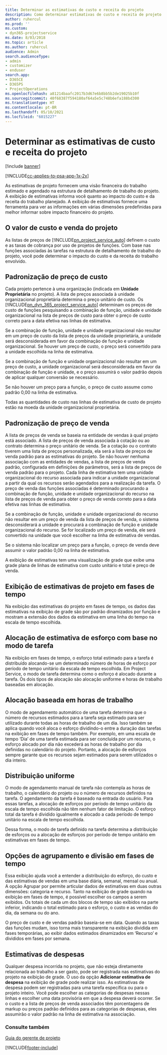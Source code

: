```yaml
---
title: Determinar as estimativas de custo e receita do projeto
description: Como determinar estimativas de custo e receita de projeto no Project Service
author: ruhercul
ms.prod: ''
ms.custom:
- dyn365-projectservice
ms.date: 8/03/2018
ms.topic: article
ms.author: ruhercul
audience: Admin
search.audienceType:
- admin
- customizer
- enduser
search.app:
- D365CE
- D365PS
- ProjectOperations
ms.openlocfilehash: a81214baafc2017b3d67e6b8bb5b2de19025b10f
ms.sourcegitcommit: 40f68387f594180af64a5e5c748b6efa188bd300
ms.translationtype: HT
ms.contentlocale: pt-BR
ms.lasthandoff: 05/10/2021
ms.locfileid: "6015227"
---
```

# <a name="determine-project-cost-and-revenue-estimates"></a>Determinar as estimativas de custo e receita do projeto 

[!include [banner](../includes/psa-now-project-operations.md)]

[!INCLUDE[cc-applies-to-psa-app-1x-2x](../includes/cc-applies-to-psa-app-1x-2x.md)]

As estimativas de projeto fornecem uma visão financeira do trabalho estimado e agendado na estrutura de detalhamento de trabalho do projeto. A exibição de estimativas informa você quanto ao impacto do custo e da receita do trabalho planejado. A exibição de estimativas fornece uma ferramenta para ver as informações em várias dimensões predefinidas para melhor informar sobre impacto financeiro do projeto.  
  
## <a name="cost-and-sales-value-of-the-project"></a>O valor de custo e venda do projeto  
As listas de preços de [!INCLUDE[pn_project_service_auto](../includes/pn-project-service-auto.md)] definem o custo e as taxas de cobrança por uso de projetos de funções. Com base nas funções associadas às tarefas na estrutura de detalhamento de trabalho do projeto, você pode determinar o impacto do custo e da receita do trabalho envolvido.  
  
## <a name="cost-price-defaulting"></a>Padronização de preço de custo  
Cada projeto pertence à uma organização (indicada em **Unidade Proprietária** no projeto). A lista de preços associada à unidade organizacional proprietária determina o preço unitário de custo. Os [!INCLUDE[pn_dyn_365_project_service_auto](../includes/pn-dyn-365-project-service-auto.md)] determinam os preços de custo de funções pesquisando a combinação de função, unidade e unidade organizacional na lista de preços de custo para obter o preço de custo correto para a data efetiva nas linhas de estimativa.  
  
Se a combinação de função, unidade e unidade organizacional não resultar em um preço de custo da lista de preços da unidade proprietária, a unidade será desconsiderada em favor da combinação de função e unidade organizacional. Se houver um preço de custo, o preço será convertido para a unidade escolhida na linha de estimativa.  
  
Se a combinação de função e unidade organizacional não resultar em um preço de custo, a unidade organizacional será desconsiderada em favor da combinação de função e unidade, e o preço assumirá o valor padrão depois de aplicar qualquer conversão se necessário.  
  
 Se não houver um preço para a função, o preço de custo assume como padrão 0,00 na linha de estimativa.  
  
 Todas as quantidades de custo nas linhas de estimativa de custo de projeto estão na moeda da unidade organizacional proprietária.  
  
## <a name="sales-price-defaulting"></a>Padronização de preço de venda  
A lista de preços de venda se baseia na entidade de vendas à qual projeto está associado. A lista de preços de venda associada à cotação ou ao contrato determina o preço unitário de venda. Se a cotação ou o contrato tiverem uma lista de preços personalizada, ela será a lista de preços de venda padrão para as estimativas do projeto. Se não houver nenhuma associação com as entidades de vendas, a lista de preços de venda padrão, configurada em definições de parâmetros, será a lista de preços de venda padrão para o projeto. Cada linha de estimativa tem uma unidade organizacional do recurso associada para indicar a unidade organizacional a partir da qual os recursos serão agendados para a realização da tarefa. O preço de venda das funções associadas é determinado procurando a combinação de função, unidade e unidade organizacional do recurso na lista de preços de venda para obter o preço de venda correto para a data efetiva nas linhas de estimativa.  
  
Se a combinação de função, unidade e unidade organizacional do recurso não resultar em um preço de venda da lista de preços de venda, o sistema desconsiderará a unidade e procurará a combinação de função e unidade organizacional do recurso. Se for localizado um preço de venda, ele será convertido na unidade que você escolher na linha de estimativa de vendas.  
  
Se o sistema não localizar um preço para a função, o preço de venda deve assumir o valor padrão 0,00 na linha de estimativa.  
  
A exibição de estimativas tem uma visualização de grade que exibe uma grade plana de linhas de estimativa com custo unitário e total e preço de venda.  
  
## <a name="time-phased-view-of-project-estimates"></a>Exibição de estimativas de projeto em fases de tempo  
Na exibição das estimativas do projeto em fases de tempo, os dados das estimativas na exibição de grade são por padrão dinamizados por função e mostram a extensão dos dados da estimativa em uma linha do tempo na escala de tempo escolhida.  
  
## <a name="effort-estimate-allocation-based-on-task-mode"></a>Alocação de estimativa de esforço com base no modo de tarefa  
Na exibição em fases de tempo, o esforço total estimado para a tarefa é distribuído alocando-se um determinado número de horas de esforço por período de tempo unitário da escala de tempo escolhida. Em Project Service, o modo de tarefa determina como o esforço é alocado durante a tarefa. Os dois tipos de alocação são alocação uniforme e horas de trabalho baseadas em alocação. 
  
## <a name="work-hours-based-allocation"></a>Alocação baseada em horas de trabalho  
O modo de agendamento automático de uma tarefa determina que o número de recursos estimados para a tarefa seja estimado para ser utilizado durante todas as horas de trabalho de um dia. Isso também se aplica quando você aloca o esforço dividindo-o entre a duração das tarefas na exibição em fases de tempo também. Por exemplo, em uma escala de tempo ‘Dia’ de uma tarefa estimada para ser concluída por um recurso, o esforço alocado por dia não excederá as horas de trabalho por dia definidas no calendário do projeto. Portanto, a alocação de esforços sempre garante que os recursos sejam estimados para serem utilizados o dia inteiro.  
  
## <a name="even-distribution"></a>Distribuição uniforme  
O modo de agendamento manual de tarefa não contempla as horas de trabalho, o calendário do projeto ou o número de recursos definidos na tarefa. O agendamento da tarefa é baseado na entrada do usuário. Para essas tarefas, a alocação de esforços por período de tempo unitário da escala de tempo escolhida não têm nenhum fator de limitação. O esforço total da tarefa é dividido igualmente e alocado a cada período de tempo unitário na escala de tempo escolhida.  
  
Dessa forma, o modo de tarefa definido na tarefa determina a distribuição de esforços ou a alocação de esforços por período de tempo unitário em estimativas em fases de tempo.  
  
## <a name="grouping-and-time-phasing-options"></a>Opções de agrupamento e divisão em fases de tempo  
Essa exibição ajuda você a entender a distribuição do esforço, do custo e das estimativas de vendas em uma base diária, semanal, mensal ou anual. A opção Agrupar por permite articular dados de estimativas em duas outras dimensões: categoria e recurso. Tanto na exibição de grade quando na exibição em fases de tempo, é possível escolher os campos a serem exibidos. Os totais de cada um dos blocos de tempo são exibidos na parte inferior, indicando o total estimado para o esforço, o custo e as vendas do dia, da semana ou do ano.  
  
O preço de custo e de vendas padrão baseia-se em data. Quando as taxas das funções mudam, isso torna mais transparente na exibição dividida em fases temporárias, ao exibir dados estimados dinamizados em ‘Recurso’ e divididos em fases por semana.  
  
## <a name="expense-estimates"></a>Estimativas de despesas  
Qualquer despesa incorrida no projeto, que não esteja diretamente relacionada ao trabalho a ser gasto, pode ser registrada nas estimativas do projeto na exibição de grade. O uso da opção **Adicionar estimativa de despesa** na exibição de grade pode realizar isso. As estimativas de despesa podem ser registradas para uma tarefa específica ou para o projeto inteiro. Você pode escolher as categorias de despesas nessas linhas e escolher uma data provisória em que a despesa deverá ocorrer. Se o custo e a lista de preços de venda associados têm porcentagens de markup ou preços padrão definidos para as categorias de despesas, eles assumirão o valor padrão na linha de estimativa na associação.  
  
### <a name="see-also"></a>Consulte também  
 [Guia do gerente de projeto](../psa/project-manager-guide.md)


[!INCLUDE[footer-include](../includes/footer-banner.md)]